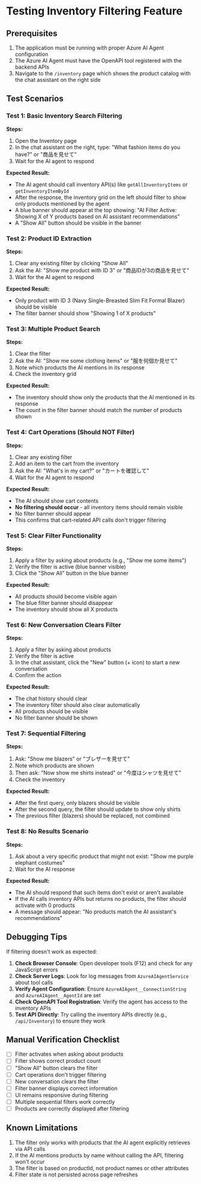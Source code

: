 # Testing Inventory Filtering Feature

## Prerequisites

1. The application must be running with proper Azure AI Agent configuration
2. The Azure AI Agent must have the OpenAPI tool registered with the backend APIs
3. Navigate to the `/inventory` page which shows the product catalog with the chat assistant on the right side

## Test Scenarios

### Test 1: Basic Inventory Search Filtering

**Steps:**
1. Open the Inventory page
2. In the chat assistant on the right, type: "What fashion items do you have?" or "商品を見せて"
3. Wait for the AI agent to respond

**Expected Result:**
- The AI agent should call inventory API(s) like `getAllInventoryItems` or `getInventoryItemById`
- After the response, the inventory grid on the left should filter to show only products mentioned by the agent
- A blue banner should appear at the top showing: "AI Filter Active: Showing X of Y products based on AI assistant recommendations"
- A "Show All" button should be visible in the banner

### Test 2: Product ID Extraction

**Steps:**
1. Clear any existing filter by clicking "Show All"
2. Ask the AI: "Show me product with ID 3" or "商品IDが3の商品を見せて"
3. Wait for the AI agent to respond

**Expected Result:**
- Only product with ID 3 (Navy Single-Breasted Slim Fit Formal Blazer) should be visible
- The filter banner should show "Showing 1 of X products"

### Test 3: Multiple Product Search

**Steps:**
1. Clear the filter
2. Ask the AI: "Show me some clothing items" or "服を何個か見せて"
3. Note which products the AI mentions in its response
4. Check the inventory grid

**Expected Result:**
- The inventory should show only the products that the AI mentioned in its response
- The count in the filter banner should match the number of products shown

### Test 4: Cart Operations (Should NOT Filter)

**Steps:**
1. Clear any existing filter
2. Add an item to the cart from the inventory
3. Ask the AI: "What's in my cart?" or "カートを確認して"
4. Wait for the AI agent to respond

**Expected Result:**
- The AI should show cart contents
- **No filtering should occur** - all inventory items should remain visible
- No filter banner should appear
- This confirms that cart-related API calls don't trigger filtering

### Test 5: Clear Filter Functionality

**Steps:**
1. Apply a filter by asking about products (e.g., "Show me some items")
2. Verify the filter is active (blue banner visible)
3. Click the "Show All" button in the blue banner

**Expected Result:**
- All products should become visible again
- The blue filter banner should disappear
- The inventory should show all X products

### Test 6: New Conversation Clears Filter

**Steps:**
1. Apply a filter by asking about products
2. Verify the filter is active
3. In the chat assistant, click the "New" button (+ icon) to start a new conversation
4. Confirm the action

**Expected Result:**
- The chat history should clear
- The inventory filter should also clear automatically
- All products should be visible
- No filter banner should be shown

### Test 7: Sequential Filtering

**Steps:**
1. Ask: "Show me blazers" or "ブレザーを見せて"
2. Note which products are shown
3. Then ask: "Now show me shirts instead" or "今度はシャツを見せて"
4. Check the inventory

**Expected Result:**
- After the first query, only blazers should be visible
- After the second query, the filter should update to show only shirts
- The previous filter (blazers) should be replaced, not combined

### Test 8: No Results Scenario

**Steps:**
1. Ask about a very specific product that might not exist: "Show me purple elephant costumes"
2. Wait for the AI response

**Expected Result:**
- The AI should respond that such items don't exist or aren't available
- If the AI calls inventory APIs but returns no products, the filter should activate with 0 products
- A message should appear: "No products match the AI assistant's recommendations"

## Debugging Tips

If filtering doesn't work as expected:

1. **Check Browser Console**: Open developer tools (F12) and check for any JavaScript errors
2. **Check Server Logs**: Look for log messages from `AzureAIAgentService` about tool calls
3. **Verify Agent Configuration**: Ensure `AzureAIAgent__ConnectionString` and `AzureAIAgent__AgentId` are set
4. **Check OpenAPI Tool Registration**: Verify the agent has access to the inventory APIs
5. **Test API Directly**: Try calling the inventory APIs directly (e.g., `/api/Inventory`) to ensure they work

## Manual Verification Checklist

- [ ] Filter activates when asking about products
- [ ] Filter shows correct product count
- [ ] "Show All" button clears the filter
- [ ] Cart operations don't trigger filtering
- [ ] New conversation clears the filter
- [ ] Filter banner displays correct information
- [ ] UI remains responsive during filtering
- [ ] Multiple sequential filters work correctly
- [ ] Products are correctly displayed after filtering

## Known Limitations

1. The filter only works with products that the AI agent explicitly retrieves via API calls
2. If the AI mentions products by name without calling the API, filtering won't occur
3. The filter is based on productId, not product names or other attributes
4. Filter state is not persisted across page refreshes
